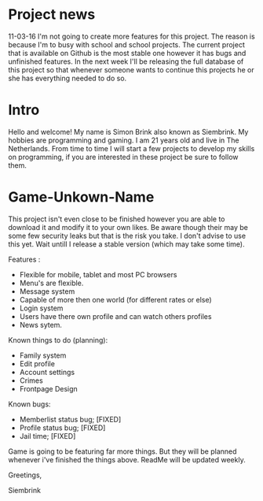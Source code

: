 # Project news
11-03-16
I'm not going to create more features for this project. The reason is because I'm to busy with school and school projects. The current project that is available on Github is the most stable one however it has bugs and unfinished features. In the next week I'll be releasing the full database of this project so that whenever someone wants to continue this projects he or she has everything needed to do so.


# Intro
Hello and welcome! My name is Simon Brink also known as Siembrink. My hobbies are programming and gaming. I am 21 years old and live in The Netherlands. From time to time I will start a few projects to develop my skills on programming, if you are interested in these project be sure to follow them.


# Game-Unkown-Name
This project isn't even close to be finished however you are able to download it and modify it to your own likes. Be aware though their may be some few security leaks but that is the risk you take. I don't advise to use this yet. Wait untill I release a stable version (which may take some time).

Features :
  - Flexible for mobile, tablet and most PC browsers
  - Menu's are flexible.
  - Message system
  - Capable of more then one world (for different rates or else)
  - Login system
  - Users have there own profile and can watch others profiles
  - News sytem.
  
Known things to do (planning):
  - Family system
  - Edit profile
  - Account settings
  - Crimes
  - Frontpage Design

Known bugs:
  - Memberlist status bug; [FIXED]
  - Profile status bug; [FIXED]
  - Jail time; [FIXED]

Game is going to be featuring far more things. But they will be planned whenever i've finished the things above. ReadMe will be updated weekly.

Greetings,

Siembrink
  
  
